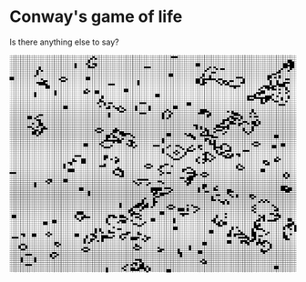 # Conway's game of life

Is there anything else to say?

![screenshot of the game of life](./img.png)
